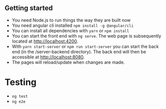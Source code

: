 ## Getting started

- You need Node.js to run things the way they are built now
- You need angular cli installed `npm install -g @angular/cli`
- You can install all dependencies with `yarn` or `npm install`
- You can start the front end with `ng serve`. The web page is subsequently located at [http://localhost:4200](http://localhost:4200).
- With `yarn start-server` or `npm run start-server` you can start the back end (in the /server-backend directory). The back end will then be accessible at [http://localhost:8080](http://localhost:8080).
- The pages will reload/update when changes are made.

# Testing
- `ng test`
- `ng e2e`